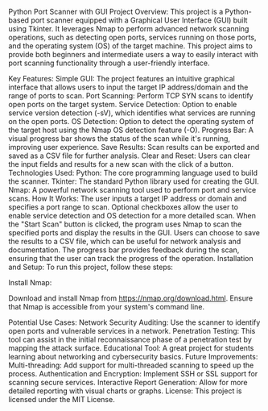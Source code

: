 Python Port Scanner with GUI
Project Overview:
This project is a Python-based port scanner equipped with a Graphical User Interface (GUI) built using Tkinter. It leverages Nmap to perform advanced network scanning operations, such as detecting open ports, services running on those ports, and the operating system (OS) of the target machine. This project aims to provide both beginners and intermediate users a way to easily interact with port scanning functionality through a user-friendly interface.

Key Features:
Simple GUI: The project features an intuitive graphical interface that allows users to input the target IP address/domain and the range of ports to scan.
Port Scanning: Perform TCP SYN scans to identify open ports on the target system.
Service Detection: Option to enable service version detection (-sV), which identifies what services are running on the open ports.
OS Detection: Option to detect the operating system of the target host using the Nmap OS detection feature (-O).
Progress Bar: A visual progress bar shows the status of the scan while it's running, improving user experience.
Save Results: Scan results can be exported and saved as a CSV file for further analysis.
Clear and Reset: Users can clear the input fields and results for a new scan with the click of a button.
Technologies Used:
Python: The core programming language used to build the scanner.
Tkinter: The standard Python library used for creating the GUI.
Nmap: A powerful network scanning tool used to perform port and service scans.
How It Works:
The user inputs a target IP address or domain and specifies a port range to scan.
Optional checkboxes allow the user to enable service detection and OS detection for a more detailed scan.
When the "Start Scan" button is clicked, the program uses Nmap to scan the specified ports and display the results in the GUI.
Users can choose to save the results to a CSV file, which can be useful for network analysis and documentation.
The progress bar provides feedback during the scan, ensuring that the user can track the progress of the operation.
Installation and Setup:
To run this project, follow these steps:

Install Nmap:

Download and install Nmap from https://nmap.org/download.html.
Ensure that Nmap is accessible from your system's command line.

Potential Use Cases:
Network Security Auditing: Use the scanner to identify open ports and vulnerable services in a network.
Penetration Testing: This tool can assist in the initial reconnaissance phase of a penetration test by mapping the attack surface.
Educational Tool: A great project for students learning about networking and cybersecurity basics.
Future Improvements:
Multi-threading: Add support for multi-threaded scanning to speed up the process.
Authentication and Encryption: Implement SSH or SSL support for scanning secure services.
Interactive Report Generation: Allow for more detailed reporting with visual charts or graphs.
License:
This project is licensed under the MIT License.
